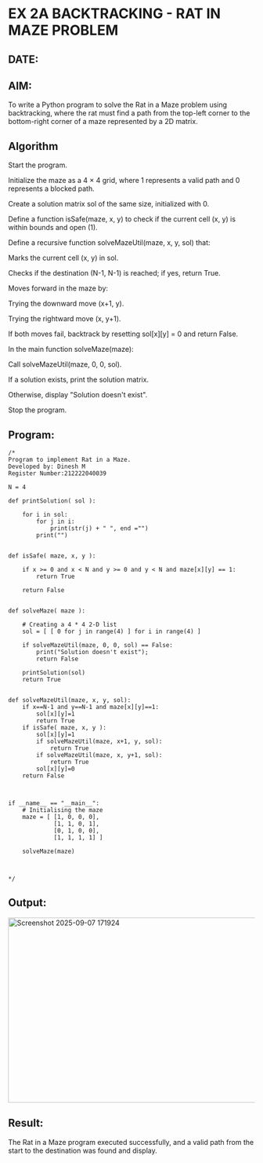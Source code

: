 # EX 2A BACKTRACKING - RAT IN MAZE PROBLEM
## DATE:
## AIM:
To write a Python program to solve the Rat in a Maze problem using backtracking, where the rat must find a path from the top-left corner to the bottom-right corner of a maze represented by a 2D matrix.


## Algorithm
Start the program.

Initialize the maze as a 4 × 4 grid, where 1 represents a valid path and 0 represents a blocked path.

Create a solution matrix sol of the same size, initialized with 0.

Define a function isSafe(maze, x, y) to check if the current cell (x, y) is within bounds and open (1).

Define a recursive function solveMazeUtil(maze, x, y, sol) that:

Marks the current cell (x, y) in sol.

Checks if the destination (N-1, N-1) is reached; if yes, return True.

Moves forward in the maze by:

Trying the downward move (x+1, y).

Trying the rightward move (x, y+1).

If both moves fail, backtrack by resetting sol[x][y] = 0 and return False.

In the main function solveMaze(maze):

Call solveMazeUtil(maze, 0, 0, sol).

If a solution exists, print the solution matrix.

Otherwise, display "Solution doesn't exist".

Stop the program.  

## Program:
```
/*
Program to implement Rat in a Maze.
Developed by: Dinesh M
Register Number:212222040039

N = 4
 
def printSolution( sol ):
     
    for i in sol:
        for j in i:
            print(str(j) + " ", end ="")
        print("")
 

def isSafe( maze, x, y ):
     
    if x >= 0 and x < N and y >= 0 and y < N and maze[x][y] == 1:
        return True
     
    return False
 

def solveMaze( maze ):
     
    # Creating a 4 * 4 2-D list
    sol = [ [ 0 for j in range(4) ] for i in range(4) ]
     
    if solveMazeUtil(maze, 0, 0, sol) == False:
        print("Solution doesn't exist");
        return False
     
    printSolution(sol)
    return True
     

def solveMazeUtil(maze, x, y, sol):
    if x==N-1 and y==N-1 and maze[x][y]==1:
        sol[x][y]=1
        return True
    if isSafe( maze, x, y ):
        sol[x][y]=1
        if solveMazeUtil(maze, x+1, y, sol):
            return True
        if solveMazeUtil(maze, x, y+1, sol):
            return True
        sol[x][y]=0
    return False



if __name__ == "__main__":
    # Initialising the maze
    maze = [ [1, 0, 0, 0],
             [1, 1, 0, 1],
             [0, 1, 0, 0],
             [1, 1, 1, 1] ]
              
    solveMaze(maze)



*/
```

## Output:

<img width="1259" height="377" alt="Screenshot 2025-09-07 171924" src="https://github.com/user-attachments/assets/ba91f368-729f-4977-8423-3c3a9aed5a7f" />


## Result:
The Rat in a Maze program executed successfully, and a valid path from the start to the destination was found and display.
